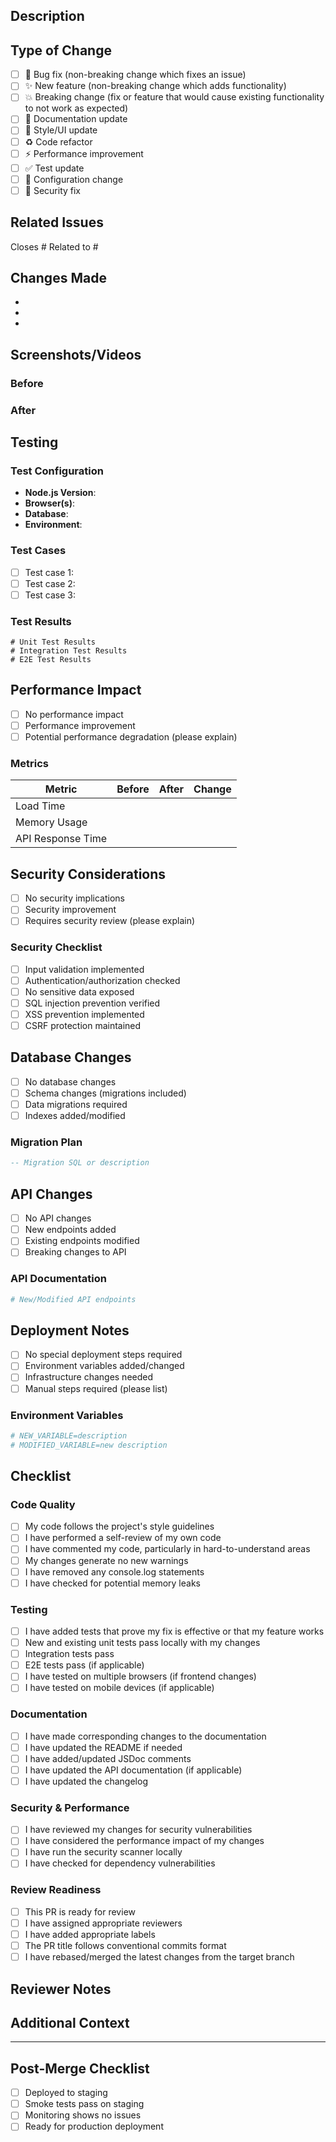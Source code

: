## Description
<!-- Provide a brief description of the changes in this PR -->

## Type of Change
<!-- Please delete options that are not relevant. -->

- [ ] 🐛 Bug fix (non-breaking change which fixes an issue)
- [ ] ✨ New feature (non-breaking change which adds functionality)
- [ ] 💥 Breaking change (fix or feature that would cause existing functionality to not work as expected)
- [ ] 📝 Documentation update
- [ ] 🎨 Style/UI update
- [ ] ♻️ Code refactor
- [ ] ⚡ Performance improvement
- [ ] ✅ Test update
- [ ] 🔧 Configuration change
- [ ] 🔐 Security fix

## Related Issues
<!-- Link related issues using #issue-number -->

Closes #
Related to #

## Changes Made
<!-- List the specific changes made in this PR -->

- 
- 
- 

## Screenshots/Videos
<!-- If applicable, add screenshots or videos to show the changes -->

### Before
<!-- Add before screenshots/description -->

### After
<!-- Add after screenshots/description -->

## Testing
<!-- Describe the tests you ran to verify your changes -->

### Test Configuration
- **Node.js Version**: 
- **Browser(s)**: 
- **Database**: 
- **Environment**: 

### Test Cases
- [ ] Test case 1: 
- [ ] Test case 2: 
- [ ] Test case 3: 

### Test Results
<!-- Provide test results or link to test reports -->

```
# Unit Test Results
# Integration Test Results
# E2E Test Results
```

## Performance Impact
<!-- Describe any performance implications of your changes -->

- [ ] No performance impact
- [ ] Performance improvement
- [ ] Potential performance degradation (please explain)

### Metrics
<!-- If applicable, provide performance metrics -->

| Metric | Before | After | Change |
|--------|--------|-------|--------|
| Load Time | | | |
| Memory Usage | | | |
| API Response Time | | | |

## Security Considerations
<!-- Describe any security implications of your changes -->

- [ ] No security implications
- [ ] Security improvement
- [ ] Requires security review (please explain)

### Security Checklist
- [ ] Input validation implemented
- [ ] Authentication/authorization checked
- [ ] No sensitive data exposed
- [ ] SQL injection prevention verified
- [ ] XSS prevention implemented
- [ ] CSRF protection maintained

## Database Changes
<!-- If applicable, describe database changes -->

- [ ] No database changes
- [ ] Schema changes (migrations included)
- [ ] Data migrations required
- [ ] Indexes added/modified

### Migration Plan
<!-- If database changes, describe the migration plan -->

```sql
-- Migration SQL or description
```

## API Changes
<!-- If applicable, describe API changes -->

- [ ] No API changes
- [ ] New endpoints added
- [ ] Existing endpoints modified
- [ ] Breaking changes to API

### API Documentation
<!-- Update API documentation if needed -->

```yaml
# New/Modified API endpoints
```

## Deployment Notes
<!-- Special instructions for deployment -->

- [ ] No special deployment steps required
- [ ] Environment variables added/changed
- [ ] Infrastructure changes needed
- [ ] Manual steps required (please list)

### Environment Variables
<!-- List any new or modified environment variables -->

```bash
# NEW_VARIABLE=description
# MODIFIED_VARIABLE=new description
```

## Checklist
<!-- Please check all items before submitting -->

### Code Quality
- [ ] My code follows the project's style guidelines
- [ ] I have performed a self-review of my own code
- [ ] I have commented my code, particularly in hard-to-understand areas
- [ ] My changes generate no new warnings
- [ ] I have removed any console.log statements
- [ ] I have checked for potential memory leaks

### Testing
- [ ] I have added tests that prove my fix is effective or that my feature works
- [ ] New and existing unit tests pass locally with my changes
- [ ] Integration tests pass
- [ ] E2E tests pass (if applicable)
- [ ] I have tested on multiple browsers (if frontend changes)
- [ ] I have tested on mobile devices (if applicable)

### Documentation
- [ ] I have made corresponding changes to the documentation
- [ ] I have updated the README if needed
- [ ] I have added/updated JSDoc comments
- [ ] I have updated the API documentation (if applicable)
- [ ] I have updated the changelog

### Security & Performance
- [ ] I have reviewed my changes for security vulnerabilities
- [ ] I have considered the performance impact of my changes
- [ ] I have run the security scanner locally
- [ ] I have checked for dependency vulnerabilities

### Review Readiness
- [ ] This PR is ready for review
- [ ] I have assigned appropriate reviewers
- [ ] I have added appropriate labels
- [ ] The PR title follows conventional commits format
- [ ] I have rebased/merged the latest changes from the target branch

## Reviewer Notes
<!-- Any specific areas you'd like reviewers to focus on -->

## Additional Context
<!-- Add any other context about the PR here -->

---

## Post-Merge Checklist
<!-- To be completed after merge -->

- [ ] Deployed to staging
- [ ] Smoke tests pass on staging
- [ ] Monitoring shows no issues
- [ ] Ready for production deployment